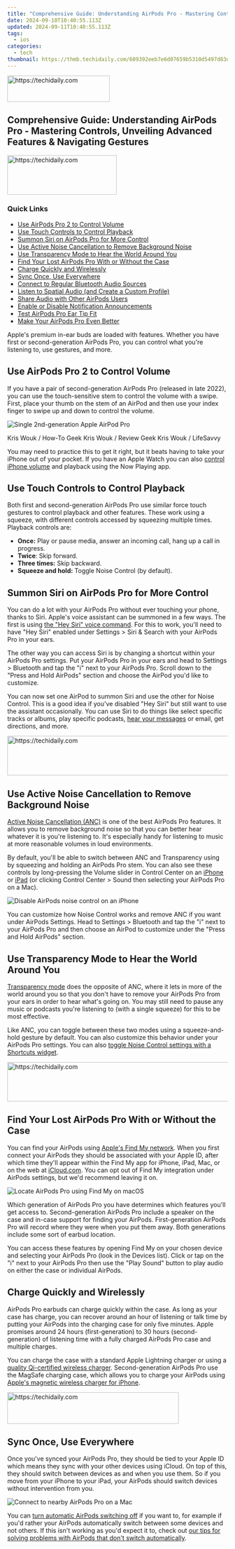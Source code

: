 ```yaml
---
title: "Comprehensive Guide: Understanding AirPods Pro - Mastering Controls, Unveiling Advanced Features & Navigating Gestures"
date: 2024-09-10T10:40:55.113Z
updated: 2024-09-11T10:40:55.113Z
tags:
  - ios
categories:
  - tech
thumbnail: https://thmb.techidaily.com/609392eeb7e6d07659b5310d5497d83d3c111a4e7e0b8902513730d25dcd2f24.png
---
```






<!-- affiliate ads begin -->
<a href="https://25home.pxf.io/c/5597632/2123471/16836" target="_top" id="2123471">
  <img src="//a.impactradius-go.com/display-ad/16836-2123471" border="0" alt="https://techidaily.com" width="234" height="60"/>
</a>
<img height="0" width="0" src="https://25home.pxf.io/i/5597632/2123471/16836" style="position:absolute;visibility:hidden;" border="0" />
<!-- affiliate ads end -->




## Comprehensive Guide: Understanding AirPods Pro - Mastering Controls, Unveiling Advanced Features & Navigating Gestures





<!-- affiliate ads begin -->
<a href="https://aligracehair.sjv.io/c/5597632/2115914/19272" target="_top" id="2115914">
  <img src="//a.impactradius-go.com/display-ad/19272-2115914" border="0" alt="https://techidaily.com" width="250" height="90"/>
</a>
<img height="0" width="0" src="https://aligracehair.sjv.io/i/5597632/2115914/19272" style="position:absolute;visibility:hidden;" border="0" />
<!-- affiliate ads end -->




### Quick Links

* [Use AirPods Pro 2 to Control Volume](https://screen-sharing-recording.techidaily.com/new-pinnaclescreenpro-capturing-like-a-pro-on-w10-for-2024/)
* [Use Touch Controls to Control Playback](https://some-knowledge.techidaily.com/frolicsome-media-repository-for-2024/)
* [Summon Siri on AirPods Pro for More Control](https://extra-skills.techidaily.com/2024-approved-premium-automotive-traffic-cam-exploration/)
* [Use Active Noise Cancellation to Remove Background Noise](https://some-techniques.techidaily.com/2024-approved-from-everyday-use-to-extraordinary-virtual-adventures-smartphone-vr-conversion-guide/)
* [Use Transparency Mode to Hear the World Around You](https://fox-access.techidaily.com/best-cutting-edge-tools-for-intro-edits-on-devices/)
* [Find Your Lost AirPods Pro With or Without the Case](https://win-howtos.techidaily.com/keyboard-not-working-heres-how-to-restore-full-functionality/)
* [Charge Quickly and Wirelessly](https://digital-screen-recording.techidaily.com/building-blocks-to-brilliance-crafting-circles-and-spheres-in-mc-for-2024/)
* [Sync Once, Use Everywhere](https://vp-tips.techidaily.com/new-in-2024-in-depth-analysis-of-premium-apps-to-boost-vtuber-audibility/)
* [Connect to Regular Bluetooth Audio Sources](https://fox-helps.techidaily.com/2024-approved-the-complete-seo-strategy-for-podcast-growth/)
* [Listen to Spatial Audio (and Create a Custom Profile)](https://www.howtogeek.com/885365/airpods-pro-controls-features-and-gestures-explained/#listen-to-spatial-audio-and-create-a-custom-profile)
* [Share Audio with Other AirPods Users](https://review-topics.techidaily.com/lava-data-retrieval-tool-restore-lost-data-from-lava-storm-5g-by-fonelab-android-recover-data/)
* [Enable or Disable Notification Announcements](https://android-unlock.techidaily.com/still-using-pattern-locks-with-samsung-galaxy-s24plus-tips-tricks-and-helpful-advice-by-drfone-android/)
* [Test AirPods Pro Ear Tip Fit](https://win11-tips.techidaily.com/getting-plain-in-windows-11-shapes/)
* [Make Your AirPods Pro Even Better](https://android-pokemon-go.techidaily.com/in-2024-how-and-where-to-find-a-shiny-stone-pokemon-for-oppo-find-n3-drfone-by-drfone-virtual-android/)

 Apple's premium in-ear buds are loaded with features. Whether you have first or second-generation AirPods Pro, you can control what you're listening to, use gestures, and more.

##  Use AirPods Pro 2 to Control Volume

 If you have a pair of second-generation AirPods Pro (released in late 2022), you can use the touch-sensitive stem to control the volume with a swipe. First, place your thumb on the stem of an AirPod and then use your index finger to swipe up and down to control the volume.

![Single 2nd-generation Apple AirPod Pro](https://static1.howtogeekimages.com/wordpress/wp-content/uploads/2023/04/52559421178_d85f169bc0_o.jpg) 

Kris Wouk / How-To Geek Kris Wouk / Review Geek Kris Wouk / LifeSavvy

 You may need to practice this to get it right, but it beats having to take your iPhone out of your pocket. If you have an Apple Watch you can also [control iPhone volume](https://youtube-docs.techidaily.com/n-2024-nixing-the-green-glow-youtubes-mac-solution-manual/) and playback using the Now Playing app.

##  Use Touch Controls to Control Playback

 Both first and second-generation AirPods Pro use similar force touch gestures to control playback and other features. These work using a squeeze, with different controls accessed by squeezing multiple times. Playback controls are:

* **Once:** Play or pause media, answer an incoming call, hang up a call in progress.
* **Twice**: Skip forward.
* **Three times:** Skip backward.
* **Squeeze and hold:** Toggle Noise Control (by default).

##  Summon Siri on AirPods Pro for More Control

 You can do a lot with your AirPods Pro without ever touching your phone, thanks to Siri. Apple's voice assistant can be summoned in a few ways. The first is using [the "Hey Siri" voice command](https://facebook-clips.techidaily.com/new-mastering-the-procedure-of-attaining-facebooks-blue-status-badge/). For this to work, you'll need to have "Hey Siri" enabled under Settings > Siri & Search with your AirPods Pro in your ears.

 The other way you can access Siri is by changing a shortcut within your AirPods Pro settings. Put your AirPods Pro in your ears and head to Settings > Bluetooth and tap the "i" next to your AirPods Pro. Scroll down to the "Press and Hold AirPods" section and choose the AirPod you'd like to customize.

 You can now set one AirPod to summon Siri and use the other for Noise Control. This is a good idea if you've disabled "Hey Siri" but still want to use the assistant occasionally. You can use Siri to do things like select specific tracks or albums, play specific podcasts, [hear your messages](https://location-social.techidaily.com/in-2024-how-to-fake-snapchat-location-without-jailbreak-on-apple-iphone-15-drfone-by-drfone-virtual-ios/) or email, get directions, and more.





<!-- affiliate ads begin -->
<a href="https://appsumo.8odi.net/c/5597632/2137411/7443" target="_top" id="2137411">
  <img src="//a.impactradius-go.com/display-ad/7443-2137411" border="0" alt="https://techidaily.com" width="600" height="90"/>
</a>
<img height="0" width="0" src="https://appsumo.8odi.net/i/5597632/2137411/7443" style="position:absolute;visibility:hidden;" border="0" />
<!-- affiliate ads end -->




##  Use Active Noise Cancellation to Remove Background Noise

[Active Noise Cancellation (ANC)](https://facebook-clips.techidaily.com/updated-step-by-step-sharing-twitch-on-your-fb-page-for-2024/) is one of the best AirPods Pro features. It allows you to remove background noise so that you can better hear whatever it is you're listening to. It's especially handy for listening to music at more reasonable volumes in loud environments.

 By default, you'll be able to switch between ANC and Transparency using by squeezing and holding an AirPods Pro stem. You can also see these controls by long-pressing the Volume slider in Control Center on an [iPhone](https://vimeo-videos.techidaily.com/in-2024-quick-vimeo-transformation-tips-easy-to-create-gifs/) or [iPad](https://screen-sharing-recording.techidaily.com/updated-in-2024-capturing-screen-content-on-huawei-mate-10-20-and-p-series-phones-via-built-in-recorders/) (or clicking Control Center > Sound then selecting your AirPods Pro on a Mac).

![Disable AirPods noise control on an iPhone](https://static1.howtogeekimages.com/wordpress/wp-content/uploads/2023/04/disable_noise_control_iphone.jpeg) 

 You can customize how Noise Control works and remove ANC if you want under AirPods Settings. Head to Settings > Bluetooth and tap the "i" next to your AirPods Pro and then choose an AirPod to customize under the "Press and Hold AirPods" section.

##  Use Transparency Mode to Hear the World Around You

[Transparency mode](https://some-techniques.techidaily.com/filmmakers-companion-the-finest-15-gopro-cine-luts-unveiled-for-2024/) does the opposite of ANC, where it lets in more of the world around you so that you don't have to remove your AirPods Pro from your ears in order to hear what's going on. You may still need to pause any music or podcasts you're listening to (with a single squeeze) for this to be most effective.

 Like ANC, you can toggle between these two modes using a squeeze-and-hold gesture by default. You can also customize this behavior under your AirPods Pro settings. You can also [toggle Noise Control settings with a Shortcuts widget](https://article-posts.techidaily.com/new-tips-and-tricks-erasing-unwanted-backdrops-for-2024/).





<!-- affiliate ads begin -->
<a href="https://unicoeye.pxf.io/c/5597632/2134236/18498" target="_top" id="2134236">
  <img src="//a.impactradius-go.com/display-ad/18498-2134236" border="0" alt="https://techidaily.com" width="728" height="90"/>
</a>
<img height="0" width="0" src="https://unicoeye.pxf.io/i/5597632/2134236/18498" style="position:absolute;visibility:hidden;" border="0" />
<!-- affiliate ads end -->




##  Find Your Lost AirPods Pro With or Without the Case

 You can find your AirPods using [Apple's Find My network](https://youtube-lab.techidaily.com/24-the-creators-guide-to-the-top-9-affordable-video-editing-apps/). When you first connect your AirPods they should be associated with your Apple ID, after which time they'll appear within the Find My app for iPhone, iPad, Mac, or on the web at [iCloud.com](http://www.icloud.com). You can opt out of Find My integration under AirPods settings, but we'd recommend leaving it on.

![Locate AirPods Pro using Find My on macOS](https://static1.howtogeekimages.com/wordpress/wp-content/uploads/2023/04/find_my_airpods.png) 

 Which generation of AirPods Pro you have determines which features you'll get access to. Second-generation AirPods Pro include a speaker on the case and in-case support for finding your AirPods. First-generation AirPods Pro will record where they were when you put them away. Both generations include some sort of earbud location.

 You can access these features by opening Find My on your chosen device and selecting your AirPods Pro (look in the Devices list). Click or tap on the "i" next to your AirPods Pro then use the "Play Sound" button to play audio on either the case or individual AirPods.

##  Charge Quickly and Wirelessly

 AirPods Pro earbuds can charge quickly within the case. As long as your case has charge, you can recover around an hour of listening or talk time by putting your AirPods into the charging case for only five minutes. Apple promises around 24 hours (first-generation) to 30 hours (second-generation) of listening time with a fully charged AirPods Pro case and multiple charges.

 You can charge the case with a standard Apple Lightning charger or using a [quality Qi-certified wireless charger](https://location-social.techidaily.com/in-2024-how-to-fake-snapchat-location-without-jailbreak-on-vivo-y02t-drfone-by-drfone-virtual-android/). Second-generation AirPods Pro use the MagSafe charging case, which allows you to charge your AirPods using [Apple's magnetic wireless charger for iPhone](https://techno-recovery.techidaily.com/mastering-regional-adjustments-how-to-update-regions-on-your-iphone/).





<!-- affiliate ads begin -->
<a href="https://aligracehair.sjv.io/c/5597632/2115949/19272" target="_top" id="2115949">
  <img src="//a.impactradius-go.com/display-ad/19272-2115949" border="0" alt="https://techidaily.com" width="392" height="72"/>
</a>
<img height="0" width="0" src="https://aligracehair.sjv.io/i/5597632/2115949/19272" style="position:absolute;visibility:hidden;" border="0" />
<!-- affiliate ads end -->




##  Sync Once, Use Everywhere

 Once you've synced your AirPods Pro, they should be tied to your Apple ID which means they sync with your other devices using iCloud. On top of this, they should switch between devices as and when you use them. So if you move from your iPhone to your iPad, your AirPods should switch devices without intervention from you.

![Connect to nearby AirPods Pro on a Mac](https://static1.howtogeekimages.com/wordpress/wp-content/uploads/2023/04/airpods_pro_connect_mac.png) 

 You can [turn automatic AirPods switching off](https://vp-tips.techidaily.com/new-the-art-and-science-of-writing-smart-slug-lines/) if you want to, for example if you'd rather your AirPods automatically switch between some devices and not others. If this isn't working as you'd expect it to, check out [our tips for solving problems with AirPods that don't switch automatically](https://review-topics.techidaily.com/possible-solutions-to-restore-deleted-videos-from-90-lite-by-fonelab-android-recover-video/).





<!-- affiliate ads begin -->
<span id="1542129">
					<video width="864" height="1152" style="cursor:pointer"
           poster="//a.impactradius-go.com/display-clicktoplayimage/1542129.png"
           onclick="if(!this.playClicked){this.play();this.setAttribute('controls',true);this.playClicked=true;}">
	   <source src="//a.impactradius-go.com/display-ad/16836-1542129">
	   <img src="//a.impactradius-go.com/display-clicktoplayimage/1542129.png" style="border: none; height: 100%; width: 100%; object-fit: contain">
	</video>
	<div style="width:540px;text-align:center"><a href="javascript:window.open(decodeURIComponent('https%3A%2F%2F25home.pxf.io%2Fc%2F5597632%2F1542129%2F16836'), '_blank');void(0);">Click here</a></div>
</span>
<img height="0" width="0" src="https://imp.pxf.io/i/5597632/1542129/16836" style="position:absolute;visibility:hidden;" border="0" />
<!-- affiliate ads end -->




##  Connect to Regular Bluetooth Audio Sources

 You can also use your AirPods as regular wireless earbuds with any [Bluetooth](https://article-posts.techidaily.com/2024-approved-insta-to-tik-integration-masterclass/) audio source. They'll remain tied to your Apple ID and can't be linked to another Apple device. You can switch back to your iPhone, iPad, and so on at any time.

 To do this, put your AirPods Pro in the case and leave the top open. Press and hold the button on the back of the case for a few seconds until the LED indicator starts to blink white. Your AirPods are now in pairing mode. Use your device's Bluetooth menu to find and sync your AirPods.

![Nintendo Switch found AirPods](https://static1.howtogeekimages.com/wordpress/wp-content/uploads/2022/06/nintendo_switch_found_airpods.jpg) 

 You can use this trick to [sync your AirPods with a Nintendo Switch](https://audio-shaping.techidaily.com/new-the-ultimate-guide-8-premium-rain-impact-noises-for-creative-projects-for-2024/) or [even an Android phone](https://instagram-video-files.techidaily.com/updated-the-trap-of-tricksy-traffic-instagrams-hidden-hazard-for-2024/).

##  Listen to Spatial Audio (and Create a Custom Profile)

[Spatial audio offers a simulated surround setup](https://android-unlock.techidaily.com/in-2024-pattern-locks-are-unsafe-secure-your-samsung-galaxy-a14-5g-phone-now-with-these-tips-by-drfone-android/) and it's a key feature of the AirPods Pro. You can listen to spatial audio sources like [Dolby Atmos](https://fix-guide.techidaily.com/how-to-revive-your-bricked-samsung-galaxy-s23-ultra-in-minutes-drfone-by-drfone-fix-android-problems-fix-android-problems/) via [Apple Music](https://ios-pokemon-go.techidaily.com/most-asked-questions-about-pokemon-go-battle-league-rewards-on-apple-iphone-13-pro-max-drfone-by-drfone-virtual-ios/) to get a more "immersive" listening experience. On top of this, AirPods Pro offer head tracking with spatial audio which makes for a more dynamic listening experience.

 The results won't be to everyone's tastes. Some music sounds less claustrophobic and fatiguing when listening in spatial audio, while others lack impact and leave you craving the "flat" stereo mix. It's worth a shot but what you listen to and your personal tastes will [heavily impact your head-tracking spatial audio experience](https://win11-tips.techidaily.com/rectifying-overlapping-app-symbols-on-pc-screen/). [Spatial audio also works with Netflix](https://smart-video-editing.techidaily.com/new-2024-approved-mastering-adobe-premiere-top-6-tricks-for-professional-grade-videos/) and other video streaming apps.

 You can enable spatial audio from Control Center by swiping down from the top-right corner of the screen on an iPhone or iPad, then long-pressing the Volume slider. Tap the "Spatial Audio" control in the bottom-right corner to choose between head-tracking, fixed position, and off.

![Toggle spatial audio between head-tracking, fixed, and off](https://static1.howtogeekimages.com/wordpress/wp-content/uploads/2023/04/head_tracked_spatial_audio.jpg) 





<!-- affiliate ads begin -->
<a href="https://aligracehair.sjv.io/c/5597632/2115924/19272" target="_top" id="2115924">
  <img src="//a.impactradius-go.com/display-ad/19272-2115924" border="0" alt="https://techidaily.com" width="120" height="90"/>
</a>
<img height="0" width="0" src="https://aligracehair.sjv.io/i/5597632/2115924/19272" style="position:absolute;visibility:hidden;" border="0" />
<!-- affiliate ads end -->




 For a superior spatial audio experience, head to Settings > Bluetooth and tap the "i" next to your AirPods on an iPhone or iPad. Scroll down to the "Spatial Audio" section and tap "Personalized Spatial Audio" to [personalize spatial audio listening for your ears](https://bypass-frp.techidaily.com/in-2024-a-step-by-step-guide-on-using-adb-and-fastboot-to-remove-frp-lock-from-your-honor-magic-5-by-drfone-android/).





<!-- affiliate ads begin -->
<a href="https://25home.pxf.io/c/5597632/2123481/16836" target="_top" id="2123481">
  <img src="//a.impactradius-go.com/display-ad/16836-2123481" border="0" alt="https://techidaily.com" width="720" height="90"/>
</a>
<img height="0" width="0" src="https://25home.pxf.io/i/5597632/2123481/16836" style="position:absolute;visibility:hidden;" border="0" />
<!-- affiliate ads end -->




##  Share Audio with Other AirPods Users

 AirPods Pro, among Apple's other headphones (including Beats models), can be used with the Share Audio feature on iPhone and iPad. To use this, simply swipe down to reveal Control Center on the source iPhone then tap the "Now Playing" box followed by the AirPlay Audio icon.

![Share audio with AirPods Pro and other Apple wireless headphones](https://static1.howtogeekimages.com/wordpress/wp-content/uploads/2023/04/share_audio_iphone.jpg) 





<!-- affiliate ads begin -->
<a href="https://ephamedtechinc.pxf.io/c/5597632/2135473/26400" target="_top" id="2135473">
  <img src="//a.impactradius-go.com/display-ad/26400-2135473" border="0" alt="https://techidaily.com" width="728" height="90"/>
</a>
<img height="0" width="0" src="https://ephamedtechinc.pxf.io/i/5597632/2135473/26400" style="position:absolute;visibility:hidden;" border="0" />
<!-- affiliate ads end -->




 A list of sources will appear. Tap "Share Audio..." and bring the AirPods Pro or the iPhone they're paired with into range. Once paired, both sets of headphones or earbuds will have separate volume controls to control listening levels independently.





<!-- affiliate ads begin -->
<a href="https://ephamedtechinc.pxf.io/c/5597632/2136618/26400" target="_top" id="2136618">
  <img src="//a.impactradius-go.com/display-ad/26400-2136618" border="0" alt="https://techidaily.com" width="728" height="90"/>
</a>
<img height="0" width="0" src="https://ephamedtechinc.pxf.io/i/5597632/2136618/26400" style="position:absolute;visibility:hidden;" border="0" />
<!-- affiliate ads end -->




##  Enable or Disable Notification Announcements

 Your iPhone will attempt to use Siri to announce notifications while wearing your AirPods. You'll be asked to confirm this when you first set up your AirPods, and you can choose to [enable call announcements, standard notification announcements, and time-sensitive announcements](https://fox-access.techidaily.com/in-2024-why-are-my-instagram-photos-flipped-seeking-answers/) from various apps.

 You can change these preferences under Settings > Notifications > Announce Notifications or Settings > Phone > Announce Calls.

![Announce notifications on iPhone](https://static1.howtogeekimages.com/wordpress/wp-content/uploads/2023/04/announce_notifications_iphone.jpg) 





<!-- affiliate ads begin -->
<a href="https://aligracehair.sjv.io/c/5597632/2135419/19272" target="_top" id="2135419">
  <img src="//a.impactradius-go.com/display-ad/19272-2135419" border="0" alt="https://techidaily.com" width="728" height="90"/>
</a>
<img height="0" width="0" src="https://aligracehair.sjv.io/i/5597632/2135419/19272" style="position:absolute;visibility:hidden;" border="0" />
<!-- affiliate ads end -->








<!-- affiliate ads begin -->
<a href="https://ephamedtechinc.pxf.io/c/5597632/2123509/26400" target="_top" id="2123509">
  <img src="//a.impactradius-go.com/display-ad/26400-2123509" border="0" alt="https://techidaily.com" width="728" height="90"/>
</a>
<img height="0" width="0" src="https://ephamedtechinc.pxf.io/i/5597632/2123509/26400" style="position:absolute;visibility:hidden;" border="0" />
<!-- affiliate ads end -->




##  Test AirPods Pro Ear Tip Fit

 AirPods Pro are designed for a snug fit with your ear canal in order to block out as much environmental noise using passive isolation. If your ear tips are too large, they may be uncomfortable and fall out. If they're too small, they might not make a good seal and could also fall out.

 Test your fit under Settings > Bluetooth then tap the "i" next to your AirPods. Use the "Test Ear Tip Fit" setting while wearing both AirPos Pro. The test will tell you if your AirPods Pro tips are too small, but not necessarily if they're too big (you'll need to be the judge of comfort for yourself).

![Tips for 2nd-generation Apple AirPods Pro](https://static1.howtogeekimages.com/wordpress/wp-content/uploads/2023/04/52559169949_f0ca9c0c89_o.jpg) 

Kris Wouk / How-To Geek Kris Wouk / Review Geek Kris Wouk / LifeSavvy

 If you're not impressed by the included ear tips, you can buy some aftermarket accessories to [stop AirPods Pro falling out of your ears](https://facebook-video-share.techidaily.com/updated-crafting-successful-videos-on-youtube-for-beginners-for-2024/). Ear hooks are the obvious choice, but memory foam tips may provide a better seal with your ear for improved sound quality.

##  Make Your AirPods Pro Even Better

 AirPods Pro are arguably the [best wireless listening aids that Apple makes](https://android-unlock.techidaily.com/in-2024-how-to-show-wi-fi-password-on-vivo-v27-pro-by-drfone-android/). They fit better than standard AirPods, have Noise Control features including Transparency mode for convenience and safety, and they lack the [exorbitant price tag of the AirPods Max](https://www.reviewgeek.com/69945/airpods-max-review-premium-price-for-a-premium-experience/).

 But AirPods Pro aren't perfect. Get even more life out of your AirPods Pro with [the best aftermarket accessories](https://buynow-reviews.techidaily.com/unveiling-the-potential-of-mobvoi-ticwatch-pro-4g-a-revolutionary-approach-to-smartwatch-connectivity/).

<ins class="adsbygoogle"
     style="display:block"
     data-ad-format="autorelaxed"
     data-ad-client="ca-pub-7571918770474297"
     data-ad-slot="1223367746"></ins>



<ins class="adsbygoogle"
     style="display:block"
     data-ad-client="ca-pub-7571918770474297"
     data-ad-slot="8358498916"
     data-ad-format="auto"
     data-full-width-responsive="true"></ins>










